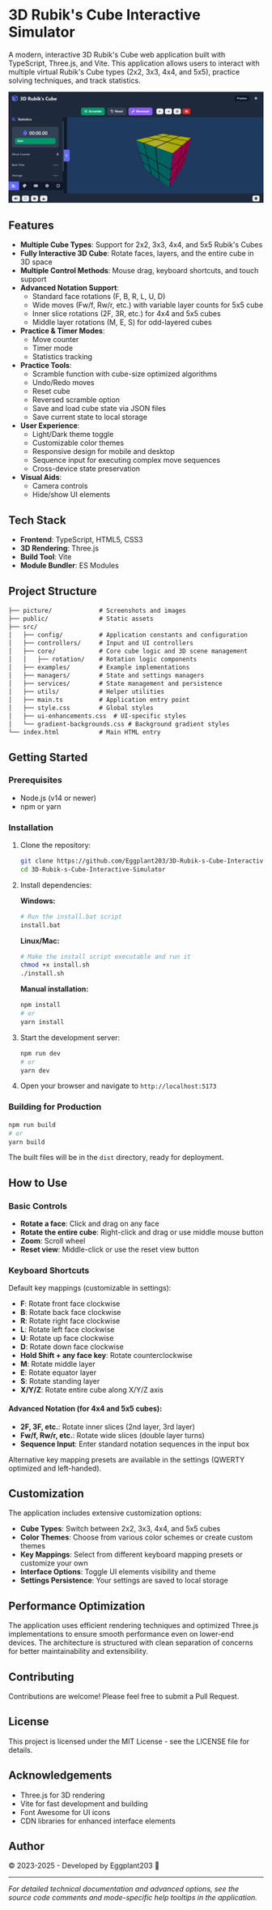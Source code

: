 # 3D Rubik's Cube Interactive Simulator

A modern, interactive 3D Rubik's Cube web application built with TypeScript, Three.js, and Vite. This application allows users to interact with multiple virtual Rubik's Cube types (2x2, 3x3, 4x4, and 5x5), practice solving techniques, and track statistics.

![3D Rubik's Cube](./picture/screenshot.png)

## Features

- **Multiple Cube Types**: Support for 2x2, 3x3, 4x4, and 5x5 Rubik's Cubes
- **Fully Interactive 3D Cube**: Rotate faces, layers, and the entire cube in 3D space
- **Multiple Control Methods**: Mouse drag, keyboard shortcuts, and touch support
- **Advanced Notation Support**:
  - Standard face rotations (F, B, R, L, U, D)
  - Wide moves (Fw/f, Rw/r, etc.) with variable layer counts for 5x5 cube
  - Inner slice rotations (2F, 3R, etc.) for 4x4 and 5x5 cubes
  - Middle layer rotations (M, E, S) for odd-layered cubes
- **Practice & Timer Modes**:
  - Move counter
  - Timer mode
  - Statistics tracking
- **Practice Tools**:
  - Scramble function with cube-size optimized algorithms
  - Undo/Redo moves
  - Reset cube
  - Reversed scramble option
  - Save and load cube state via JSON files
  - Save current state to local storage
- **User Experience**:
  - Light/Dark theme toggle
  - Customizable color themes
  - Responsive design for mobile and desktop
  - Sequence input for executing complex move sequences
  - Cross-device state preservation
- **Visual Aids**:
  - Camera controls
  - Hide/show UI elements

## Tech Stack

- **Frontend**: TypeScript, HTML5, CSS3
- **3D Rendering**: Three.js
- **Build Tool**: Vite
- **Module Bundler**: ES Modules

## Project Structure

```
├── picture/             # Screenshots and images
├── public/              # Static assets
├── src/
│   ├── config/          # Application constants and configuration
│   ├── controllers/     # Input and UI controllers
│   ├── core/            # Core cube logic and 3D scene management
│   │   ├── rotation/    # Rotation logic components
│   ├── examples/        # Example implementations
│   ├── managers/        # State and settings managers
│   ├── services/        # State management and persistence
│   ├── utils/           # Helper utilities
│   ├── main.ts          # Application entry point
│   ├── style.css        # Global styles
│   ├── ui-enhancements.css  # UI-specific styles
│   └── gradient-backgrounds.css # Background gradient styles
└── index.html           # Main HTML entry
```

## Getting Started

### Prerequisites

- Node.js (v14 or newer)
- npm or yarn

### Installation

1. Clone the repository:

   ```bash
   git clone https://github.com/Eggplant203/3D-Rubik-s-Cube-Interactive-Simulator.git
   cd 3D-Rubik-s-Cube-Interactive-Simulator
   ```

2. Install dependencies:

   **Windows:**

   ```bash
   # Run the install.bat script
   install.bat
   ```

   **Linux/Mac:**

   ```bash
   # Make the install script executable and run it
   chmod +x install.sh
   ./install.sh
   ```

   **Manual installation:**

   ```bash
   npm install
   # or
   yarn install
   ```

3. Start the development server:

   ```bash
   npm run dev
   # or
   yarn dev
   ```

4. Open your browser and navigate to `http://localhost:5173`

### Building for Production

```bash
npm run build
# or
yarn build
```

The built files will be in the `dist` directory, ready for deployment.

## How to Use

### Basic Controls

- **Rotate a face**: Click and drag on any face
- **Rotate the entire cube**: Right-click and drag or use middle mouse button
- **Zoom**: Scroll wheel
- **Reset view**: Middle-click or use the reset view button

### Keyboard Shortcuts

Default key mappings (customizable in settings):

- **F**: Rotate front face clockwise
- **B**: Rotate back face clockwise
- **R**: Rotate right face clockwise
- **L**: Rotate left face clockwise
- **U**: Rotate up face clockwise
- **D**: Rotate down face clockwise
- **Hold Shift + any face key**: Rotate counterclockwise
- **M**: Rotate middle layer
- **E**: Rotate equator layer
- **S**: Rotate standing layer
- **X/Y/Z**: Rotate entire cube along X/Y/Z axis

#### Advanced Notation (for 4x4 and 5x5 cubes):

- **2F, 3F, etc.**: Rotate inner slices (2nd layer, 3rd layer)
- **Fw/f, Rw/r, etc.**: Rotate wide slices (double layer turns)
- **Sequence Input**: Enter standard notation sequences in the input box

Alternative key mapping presets are available in the settings (QWERTY optimized and left-handed).

## Customization

The application includes extensive customization options:

- **Cube Types**: Switch between 2x2, 3x3, 4x4, and 5x5 cubes
- **Color Themes**: Choose from various color schemes or create custom themes
- **Key Mappings**: Select from different keyboard mapping presets or customize your own
- **Interface Options**: Toggle UI elements visibility and theme
- **Settings Persistence**: Your settings are saved to local storage

## Performance Optimization

The application uses efficient rendering techniques and optimized Three.js implementations to ensure smooth performance even on lower-end devices. The architecture is structured with clean separation of concerns for better maintainability and extensibility.

## Contributing

Contributions are welcome! Please feel free to submit a Pull Request.

## License

This project is licensed under the MIT License - see the LICENSE file for details.

## Acknowledgements

- Three.js for 3D rendering
- Vite for fast development and building
- Font Awesome for UI icons
- CDN libraries for enhanced interface elements

## Author

© 2023-2025 - Developed by Eggplant203 🍆

---

_For detailed technical documentation and advanced options, see the source code comments and mode-specific help tooltips in the application._
